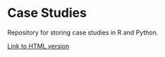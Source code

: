 # Case Studies  
Repository for storing case studies in R and Python.  
  
[Link to HTML version](https://admonlee.github.io/)
